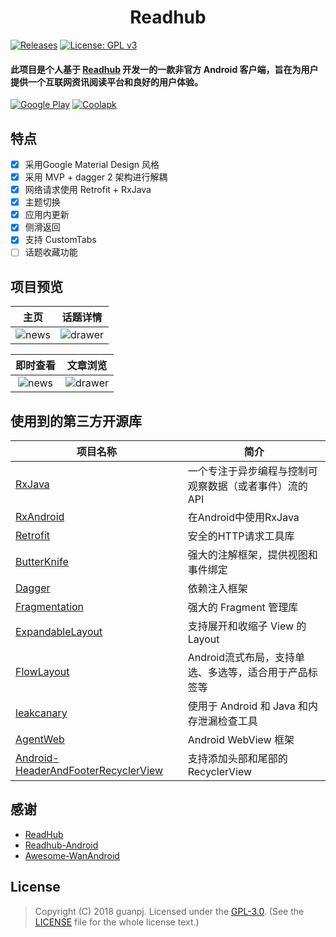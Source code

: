 <h1 align="center">Readhub</h1>

[![Releases](https://img.shields.io/badge/API-21%2B-brightgreen.svg)](https://www.coolapk.com/apk/com.jeez.guanpj.jreadhub)
[![License: GPL v3](https://img.shields.io/badge/License-GPL%20v3-blue.svg)](https://www.gnu.org/licenses/gpl-3.0)

#### 此项目是个人基于 [Readhub](https://readhub.me) 开发一的一款非官方 Android 客户端，旨在为用户提供一个互联网资讯阅读平台和良好的用户体验。

[![Google Play](https://raw.githubusercontent.com/guanpj/JReadhub/master/img/google_play.png?raw=true)](https://play.google.com/store/apps/details?id=com.jeez.guanpj.jreadhub)
[![Coolapk](https://raw.githubusercontent.com/guanpj/JReadhub/master/img/coolapk.png?raw=true)](https://www.coolapk.com/apk/com.jeez.guanpj.jreadhub)

## 特点

- [x] 采用Google Material Design 风格
- [x] 采用 MVP + dagger 2 架构进行解耦
- [x] 网络请求使用 Retrofit + RxJava 
- [x] 主题切换
- [x] 应用内更新
- [x] 侧滑返回
- [x] 支持 CustomTabs
- [ ] 话题收藏功能

## 项目预览

| 主页 | 话题详情 |
|:-:|:-:|
| ![news](https://raw.githubusercontent.com/guanpj/JReadhub/master/img/main.png?raw=true) | ![drawer](https://raw.githubusercontent.com/guanpj/JReadhub/master/img/topic.png?raw=true) | 

| 即时查看 | 文章浏览 |
|:-:|:-:|
| ![news](https://raw.githubusercontent.com/guanpj/JReadhub/master/img/instant.png?raw=true) | ![drawer](https://raw.githubusercontent.com/guanpj/JReadhub/master/img/article.png?raw=true) | 

## 使用到的第三方开源库

项目名称 | 简介
  -------- | ------
[RxJava](https://github.com/ReactiveX/RxJava) | 一个专注于异步编程与控制可观察数据（或者事件）流的API
[RxAndroid](https://github.com/ReactiveX/RxAndroid) | 在Android中使用RxJava
[Retrofit](https://github.com/square/retrofit) | 安全的HTTP请求工具库
[ButterKnife](https://github.com/JakeWharton/butterknife) | 强大的注解框架，提供视图和事件绑定
[Dagger](https://github.com/google/dagger) | 依赖注入框架
[Fragmentation](https://github.com/YoKeyword/Fragmentation) | 强大的 Fragment 管理库
[ExpandableLayout](https://github.com/cachapa/ExpandableLayout) | 支持展开和收缩子 View 的 Layout
[FlowLayout](https://github.com/hongyangAndroid/FlowLayout) | Android流式布局，支持单选、多选等，适合用于产品标签等
[leakcanary](https://github.com/hongyangAndroid/FlowLayout) | 使用于 Android 和 Java 和内存泄漏检查工具
[AgentWeb](https://github.com/Justson/AgentWeb) | Android WebView 框架
[Android-HeaderAndFooterRecyclerView](https://github.com/TakWolf/Android-HeaderAndFooterRecyclerView) | 支持添加头部和尾部的 RecyclerView

## 感谢

- [ReadHub](https://github.com/BryantPang/ReadHub)
- [Readhub-Android](https://github.com/TakWolf/Readhub-Android)
- [Awesome-WanAndroid](https://github.com/JsonChao/Awesome-WanAndroid)

## License
> Copyright (C) 2018 guanpj.
> Licensed under the [GPL-3.0](https://www.gnu.org/licenses/gpl.html).
> (See the [LICENSE](https://github.com/guanpj/JReadhub/blob/master/LICENSE) file for the whole license text.)
